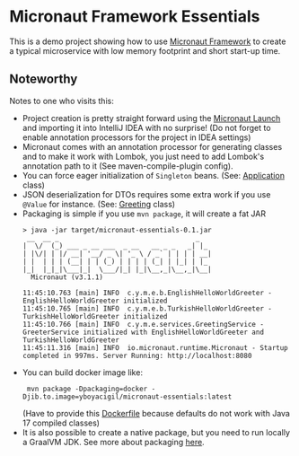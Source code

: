 Micronaut Framework Essentials
===

This is a demo project showing how to use [Micronaut Framework](https://micronaut.io/) to create a typical microservice
with low memory footprint and short start-up time. 


## Noteworthy

Notes to one who visits this:

* Project creation is pretty straight forward using the [Micronaut Launch](https://micronaut.io/launch/) and importing
it into IntelliJ IDEA with no surprise! (Do not forget to enable annotation processors for the project in IDEA settings)
* Micronaut comes with an annotation processor for generating classes and to make it work with Lombok, you just need to
add Lombok's annotation path to it (See maven-compile-plugin config).
* You can force eager initialization of `Singleton` beans. (See: [Application](src/main/java/com/yboyacigil/micronaut/essentials/Application.java) class)
* JSON deserialization for DTOs requires some extra work if you use `@Value` for instance. (See: [Greeting](src/main/java/com/yboyacigil/micronaut/essentials/beans/Greeting.java) class)
* Packaging is simple if you use `mvn package`, it will create a fat JAR
    ```shell
    > java -jar target/micronaut-essentials-0.1.jar
     __  __ _                                  _
    |  \/  (_) ___ _ __ ___  _ __   __ _ _   _| |_
    | |\/| | |/ __| '__/ _ \| '_ \ / _` | | | | __|
    | |  | | | (__| | | (_) | | | | (_| | |_| | |_
    |_|  |_|_|\___|_|  \___/|_| |_|\__,_|\__,_|\__|
      Micronaut (v3.1.1)
    
    11:45:10.763 [main] INFO  c.y.m.e.b.EnglishHelloWorldGreeter - EnglishHelloWorldGreeter initialized
    11:45:10.765 [main] INFO  c.y.m.e.b.TurkishHelloWorldGreeter - TurkishHelloWorldGreeter initialized
    11:45:10.766 [main] INFO  c.y.m.e.services.GreetingService - GreeterService initialized with EnglishHelloWorldGreeter and TurkishHelloWorldGreeter
    11:45:11.316 [main] INFO  io.micronaut.runtime.Micronaut - Startup completed in 997ms. Server Running: http://localhost:8080
    ```
* You can build docker image like:
  ```
   mvn package -Dpackaging=docker -Djib.to.image=yboyacigil/micronaut-essentials:latest
  ```
  (Have to provide this [Dockerfile](./Dockerfile) because defaults do not work with Java 17 compiled classes)
* It is also possible to create a native package, but you need to run locally a GraalVM JDK.
See more about packaging [here](https://micronaut-projects.github.io/micronaut-maven-plugin/latest/examples/package.html).

